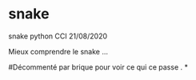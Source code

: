 # snake
snake python CCI 21/08/2020 

Mieux comprendre le snake ...

#Décommenté par brique pour voir ce qui ce passe . *
